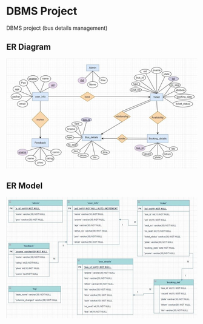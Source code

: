 # DBMS Project
DBMS project (bus details management)

## ER Diagram
![screenshot](er-diagram.jpg)

## ER Model
![screenshot](er-model.jpg)
